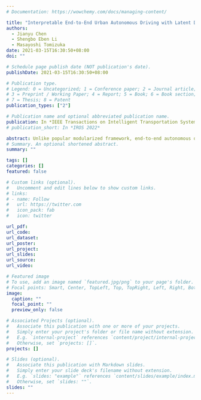 ```yaml
---
# Documentation: https://wowchemy.com/docs/managing-content/

title: "Interpretable End-to-End Urban Autonomous Driving with Latent Deep Reinforcement Learning"
authors:
  - Jianyu Chen
  - Shengbo Eben Li
  - Masayoshi Tomizuka
date: 2021-03-15T16:30:50+08:00
doi: ""

# Schedule page publish date (NOT publication's date).
publishDate: 2021-03-15T16:30:50+08:00

# Publication type.
# Legend: 0 = Uncategorized; 1 = Conference paper; 2 = Journal article;
# 3 = Preprint / Working Paper; 4 = Report; 5 = Book; 6 = Book section;
# 7 = Thesis; 8 = Patent
publication_types: ["2"]

# Publication name and optional abbreviated publication name.
publication: In *IEEE Transactions on Intelligent Transportation Systems* (**T-ITS**), 2021
# publication_short: In *IROS 2022*

abstract: Unlike popular modularized framework, end-to-end autonomous driving seeks to solve the perception, decision and control problems in an integrated way, which can be more adapt- ing to new scenarios and easier to generalize at scale. However, existing end-to-end approaches are often lack of interpretability, and can only deal with simple driving tasks like lane keeping. In this article, we propose an interpretable deep reinforcement learning method for end-to-end autonomous driving, which is able to handle complex urban scenarios. A sequential latent environment model is introduced and learned jointly with the reinforcement learning process. With this latent model, a seman- tic birdeye mask can be generated, which is enforced to connect with certain intermediate properties in today’s modularized framework for the purpose of explaining the behaviors of learned policy. The latent space also significantly reduces the sample complexity of reinforcement learning. Comparison tests in a realistic driving simulator show that the performance of our method in urban scenarios with crowded surrounding vehicles dominates many baselines including DQN, DDPG, TD3 and SAC. Moreover, through masked outputs, the learned model is able to provide a better explanation of how the car reasons about the driving environment.
# Summary. An optional shortened abstract.
summary: ""

tags: []
categories: []
featured: false

# Custom links (optional).
#   Uncomment and edit lines below to show custom links.
# links:
# - name: Follow
#   url: https://twitter.com
#   icon_pack: fab
#   icon: twitter

url_pdf:
url_code:
url_dataset:
url_poster:
url_project:
url_slides:
url_source:
url_video:

# Featured image
# To use, add an image named `featured.jpg/png` to your page's folder. 
# Focal points: Smart, Center, TopLeft, Top, TopRight, Left, Right, BottomLeft, Bottom, BottomRight.
image:
  caption: ""
  focal_point: ""
  preview_only: false

# Associated Projects (optional).
#   Associate this publication with one or more of your projects.
#   Simply enter your project's folder or file name without extension.
#   E.g. `internal-project` references `content/project/internal-project/index.md`.
#   Otherwise, set `projects: []`.
projects: []

# Slides (optional).
#   Associate this publication with Markdown slides.
#   Simply enter your slide deck's filename without extension.
#   E.g. `slides: "example"` references `content/slides/example/index.md`.
#   Otherwise, set `slides: ""`.
slides: ""
---
```

